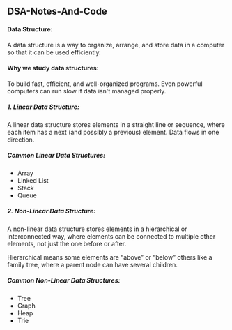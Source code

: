 ## DSA-Notes-And-Code

#### Data Structure:

A data structure is a way to organize, arrange, and store data in a computer so that it can be used efficiently.

#### Why we study data structures:

To build fast, efficient, and well-organized programs. Even powerful computers can run slow if data isn't managed properly.

##### 1. Linear Data Structure:

A linear data structure stores elements in a straight line or sequence, where each item has a next (and possibly a previous) element. Data flows in one direction.

##### Common Linear Data Structures:

- Array
- Linked List
- Stack
- Queue

##### 2. Non-Linear Data Structure:

A non-linear data structure stores elements in a hierarchical or interconnected way, where elements can be connected to multiple other elements, not just the one before or after.

Hierarchical means some elements are “above” or “below” others like a family tree, where a parent node can have several children.

##### Common Non-Linear Data Structures:

- Tree
- Graph
- Heap
- Trie
